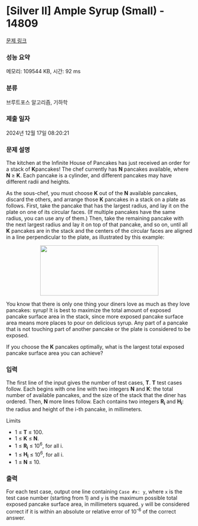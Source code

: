 # [Silver II] Ample Syrup (Small) - 14809 

[문제 링크](https://www.acmicpc.net/problem/14809) 

### 성능 요약

메모리: 109544 KB, 시간: 92 ms

### 분류

브루트포스 알고리즘, 기하학

### 제출 일자

2024년 12월 17일 08:20:21

### 문제 설명

<p>The kitchen at the Infinite House of Pancakes has just received an order for a stack of <strong>K</strong>pancakes! The chef currently has <strong>N</strong> pancakes available, where <strong>N</strong> ≥ <strong>K</strong>. Each pancake is a cylinder, and different pancakes may have different radii and heights.</p>

<p>As the sous-chef, you must choose <strong>K</strong> out of the <strong>N</strong> available pancakes, discard the others, and arrange those <strong>K</strong> pancakes in a stack on a plate as follows. First, take the pancake that has the largest radius, and lay it on the plate on one of its circular faces. (If multiple pancakes have the same radius, you can use any of them.) Then, take the remaining pancake with the next largest radius and lay it on top of that pancake, and so on, until all <strong>K</strong> pancakes are in the stack and the centers of the circular faces are aligned in a line perpendicular to the plate, as illustrated by this example:</p>

<p style="text-align:center"><img alt="" src="https://onlinejudgeimages.s3-ap-northeast-1.amazonaws.com/problem/14809/1.png" style="height:136px; width:320px"></p>

<p>You know that there is only one thing your diners love as much as they love pancakes: syrup! It is best to maximize the total amount of exposed pancake surface area in the stack, since more exposed pancake surface area means more places to pour on delicious syrup. Any part of a pancake that is not touching part of another pancake or the plate is considered to be exposed.</p>

<p>If you choose the <strong>K</strong> pancakes optimally, what is the largest total exposed pancake surface area you can achieve?</p>

### 입력 

 <p>The first line of the input gives the number of test cases, <strong>T</strong>. <strong>T</strong> test cases follow. Each begins with one line with two integers <strong>N</strong> and <strong>K</strong>: the total number of available pancakes, and the size of the stack that the diner has ordered. Then, <strong>N</strong> more lines follow. Each contains two integers <strong>R<sub>i</sub></strong> and <strong>H<sub>i</sub></strong>: the radius and height of the i-th pancake, in millimeters.</p>

<p>Limits</p>

<ul>
	<li>1 ≤ <strong>T</strong> ≤ 100.</li>
	<li>1 ≤ <strong>K</strong> ≤ <strong>N</strong>.</li>
	<li>1 ≤ <strong>R<sub>i</sub></strong> ≤ 10<sup>6</sup>, for all i.</li>
	<li>1 ≤ <strong>H<sub>i</sub></strong> ≤ 10<sup>6</sup>, for all i.</li>
	<li>1 ≤ <strong>N</strong> ≤ 10.</li>
</ul>

### 출력 

 <p>For each test case, output one line containing <code>Case #x: y</code>, where <code>x</code> is the test case number (starting from 1) and <code>y</code> is the maximum possible total exposed pancake surface area, in millimeters squared. <code>y</code> will be considered correct if it is within an absolute or relative error of 10<sup>-6</sup> of the correct answer.</p>


